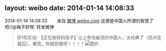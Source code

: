 layout: weibo
date: 2014-01-14 14:08:33
---
2014-01-14 14:08:33  &nbsp;&nbsp;&nbsp;&nbsp;&nbsp;&nbsp; 来自 <a href="http://weibo.com/" rel="nofollow">微博 weibo.com</a>
这便是中国人所谓的智慧了吧//@梅子好呀: 转发微博
>  @1句实话: 【正在疯转的段子】让上帝也崩溃的中国人，太经典了（亮点在最后），看完，你就骄傲吧！！！！ ​​​
>  ![图片](https://ww1.sinaimg.cn/large/98c1610bjw1ecipg02a4aj20c81tyk1i.jpg)

